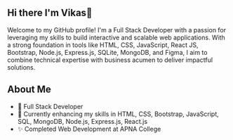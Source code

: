 ## Hi there I'm Vikas👋

Welcome to my GitHub profile! I'm a Full Stack Developer with a passion for leveraging my skills to build interactive and scalable web applications. With a strong foundation in tools like HTML, CSS, JavaScript, React JS, Bootstrap, Node.js, Express.js, SQLite, MongoDB, and Figma, I aim to combine technical expertise with business acumen to deliver impactful solutions.

## About Me

* 💼 Full Stack Developer
* 🌱 Currently enhancing my skills in HTML, CSS, Bootstrap, JavaScript, SQL, MongoDB, Node.js, Express.js, React.js
* ✨ Completed Web Development at APNA College

